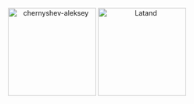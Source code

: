 <p align="center"><img height="180em" src="https://github-readme-stats.vercel.app/api?username=chernyshev-aleksey&show_icons=true&bg_color=30,ffffff,b1b1b3,eddddc" alt="chernyshev-aleksey" align = "center"/>
<img height="180em" src="https://github-readme-stats.vercel.app/api/top-langs/?username=chernyshev-aleksey&bg_color=30,eddddc,c5c1bf,dbbfaf&layout=compact" alt="Latand" align = "center"/></p>
